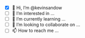 - [x] 👋 Hi, I’m @kevinsandow
- [ ] 👀 I’m interested in ...
- [ ] 🌱 I’m currently learning ...
- [ ] 💞️ I’m looking to collaborate on ...
- [ ] 📫 How to reach me ...

<!---
kevinsandow/kevinsandow is a ✨ special ✨ repository because its `README.md` (this file) appears on your GitHub profile.
You can click the Preview link to take a look at your changes.
--->
